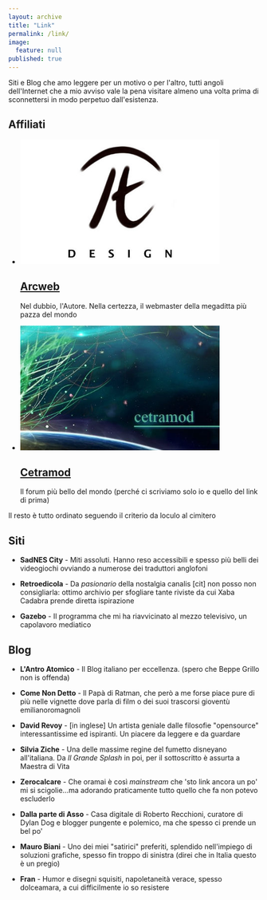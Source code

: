 ```yaml
---
layout: archive
title: "Link"
permalink: /link/
image: 
  feature: null
published: true
---
```


Siti e Blog che amo leggere per un motivo o per l'altro, tutti angoli dell'Internet che a mio avviso vale la pena visitare almeno una volta prima di sconnettersi in modo perpetuo dall'esistenza.

## Affiliati

<ul class="th-grid">
<li>
  <a href="#"><img src="/images/arcweb.jpg">
  <h2 class="post-title"><i class="fa fa-circle"></i> Arcweb</h2></a>
  <p class="post-excerpt">Nel dubbio, l'Autore. Nella certezza, il webmaster della megaditta più pazza del mondo</p>
</li>

<li>
  <a href="#"><img src="/images/teasercetramod.jpg">
  <h2 class="post-title"><i class="fa fa-circle"></i> Cetramod</h2></a>
  <p class="post-excerpt">Il forum più bello del mondo (perché ci scriviamo solo io e quello del link di prima)</p>
</li>
</ul>

Il resto è tutto ordinato seguendo il criterio da loculo al cimitero

## Siti

- **SadNES City** - Miti assoluti. Hanno reso accessibili e spesso più belli dei videogiochi ovviando a numerose dei traduttori anglofoni

- **Retroedicola** - Da _pasionario_ della nostalgia canalis [cit] non posso non consigliarla: ottimo archivio per sfogliare tante riviste da cui Xaba Cadabra prende diretta ispirazione

- **Gazebo** - Il programma che mi ha riavvicinato al mezzo televisivo, un capolavoro mediatico

## Blog

- **L'Antro Atomico** - Il Blog italiano per eccellenza. (spero che Beppe Grillo non is offenda)

- **Come Non Detto** - Il Papà di Ratman, che però a me forse piace pure di più nelle vignette dove parla di film o dei suoi trascorsi gioventù emilianoromagnoli

- **David Revoy** - [in inglese] Un artista geniale dalle filosofie "opensource" interessantissime ed ispiranti. Un piacere da leggere e da guardare

- **Silvia Ziche** - Una delle massime regine del fumetto disneyano all'italiana. Da _Il Grande Splash_ in poi, per il sottoscritto è assurta a Maestra di Vita

- **Zerocalcare** - Che oramai è così _mainstream_ che 'sto link ancora un po' mi si scigolie...ma adorando praticamente tutto quello che fa non potevo escluderlo

- **Dalla parte di Asso** - Casa digitale di Roberto Recchioni, curatore di Dylan Dog e blogger pungente e polemico, ma che spesso ci prende un bel po' 

- **Mauro Biani** - Uno dei miei "satirici" preferiti, splendido nell'impiego di soluzioni grafiche, spesso fin troppo di sinistra (direi che in Italia questo è un pregio)

- **Fran** - Humor e disegni squisiti, napoletaneità verace, spesso dolceamara, a cui difficilmente io so resistere